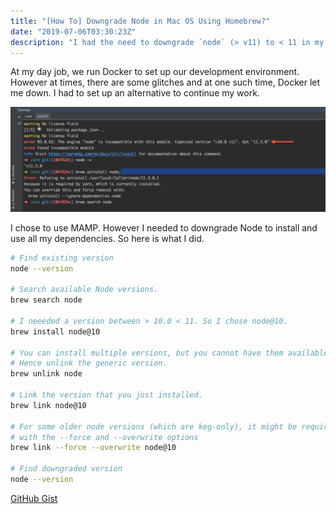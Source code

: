 ```yaml
---
title: "[How To] Downgrade Node in Mac OS Using Homebrew?"
date: "2019-07-06T03:30:23Z"
description: "I had the need to downgrade `node` (> v11) to < 11 in my Mac OS and in this post I'm going to demonstrate how I achieved without messing `node` dependencies."
---
```


At my day job, we run Docker to set up our development environment. However at times, there are some glitches and at one such time, Docker let me down. I had to set up an alternative to continue my work.

![Incomaptible Node version](./node-version-incompatible.png)

I chose to use MAMP. However I needed to downgrade Node to install and use all my dependencies. So here is what I did.

~~~bash
# Find existing version
node --version

# Search available Node versions.
brew search node

# I neeeded a version between > 10.0 < 11. So I chose node@10.
brew install node@10

# You can install multiple versions, but you cannot have them available all at once.
# Hence unlink the generic version.
brew unlink node

# Link the version that you just installed.
brew link node@10

# For some older node versions (which are keg-only), it might be required to link them 
# with the --force and --overwrite options
brew link --force --overwrite node@10

# Find downgraded version
node --version
~~~

[GitHub Gist](https://gist.github.com/mariadanieldeepak/9fe3d4cfc49f0e0ce0c5da1a8239f59e)